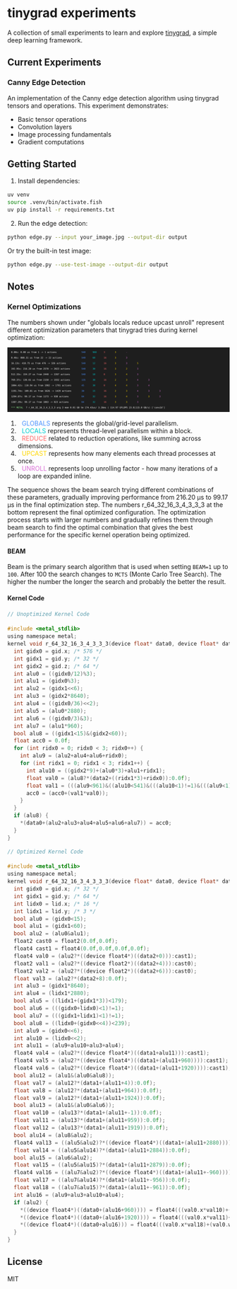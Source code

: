 # tinygrad experiments

A collection of small experiments to learn and explore [tinygrad](https://docs.tinygrad.org), a simple deep learning framework.

## Current Experiments

### Canny Edge Detection
An implementation of the Canny edge detection algorithm using tinygrad tensors and operations. This experiment demonstrates:
- Basic tensor operations
- Convolution layers
- Image processing fundamentals
- Gradient computations

## Getting Started

1. Install dependencies:
```bash
uv venv
source .venv/bin/activate.fish
uv pip install -r requirements.txt
```

2. Run the edge detection:
```bash
python edge.py --input your_image.jpg --output-dir output
```

Or try the built-in test image:
```bash
python edge.py --use-test-image --output-dir output
```

## Notes

### Kernel Optimizations

The numbers shown under "globals locals reduce upcast unroll" represent different optimization parameters that tinygrad tries during kernel optimization:

<img src="kernel_opt.svg" alt="Log Visualization">

1. <span style="color:#4F94FF; margin-left: 9px;">GLOBALS</span> represents the global/grid-level parallelism.
2. <span style="color:#00CED1; margin-left: 9px;">LOCALS</span> represents thread-level parallelism within a block.
3. <span style="color:#FF6B6B; margin-left: 9px;">REDUCE</span> related to reduction operations, like summing across dimensions.
4. <span style="color:#FFD700; margin-left: 9px;">UPCAST</span> represents how many elements each thread processes at once.
5. <span style="color:#DA70D6; margin-left: 9px;">UNROLL</span> represents loop unrolling factor - how many iterations of a loop are expanded inline.

The sequence shows the beam search trying different combinations of these parameters, gradually improving performance from 216.20 μs to 99.17 μs in the final optimization step. The numbers r_64_32_16_3_4_3_3_3 at the bottom represent the final optimized configuration.
The optimization process starts with larger numbers and gradually refines them through beam search to find the optimal combination that gives the best performance for the specific kernel operation being optimized.

#### BEAM
Beam is the primary search algorithm that is used when setting `BEAM=1` up to `100`. After 100 the search changes to `MCTS` (Monte Carlo Tree Search).
The higher the number the longer the search and probably the better the result.

#### Kernel Code

```C
// Unoptimized Kernel Code

#include <metal_stdlib>
using namespace metal;
kernel void r_64_32_16_3_4_3_3_3(device float* data0, device float* data1, device float* data2, uint3 gid [[threadgroup_position_in_grid]], uint3 lid [[thread_position_in_threadgroup]]) {
  int gidx0 = gid.x; /* 576 */
  int gidx1 = gid.y; /* 32 */
  int gidx2 = gid.z; /* 64 */
  int alu0 = ((gidx0/12)%3);
  int alu1 = (gidx0%3);
  int alu2 = (gidx1<<6);
  int alu3 = (gidx2*8640);
  int alu4 = ((gidx0/36)<<2);
  int alu5 = (alu0*2880);
  int alu6 = ((gidx0/3)&3);
  int alu7 = (alu1*960);
  bool alu8 = ((gidx1<15)&(gidx2<60));
  float acc0 = 0.0f;
  for (int ridx0 = 0; ridx0 < 3; ridx0++) {
    int alu9 = (alu2+alu4+alu6+ridx0);
    for (int ridx1 = 0; ridx1 < 3; ridx1++) {
      int alu10 = ((gidx2*9)+(alu0*3)+alu1+ridx1);
      float val0 = (alu8?*(data2+((ridx1*3)+ridx0)):0.0f);
      float val1 = (((alu9<961)&((alu10<541)&(((alu10<1)!=1)&(((alu9<1)!=1)&alu8))))?*(data1+(alu9+alu3+alu5+alu7+(ridx1*960)+-961)):0.0f);
      acc0 = (acc0+(val1*val0));
    }
  }
  if (alu8) {
    *(data0+(alu2+alu3+alu4+alu5+alu6+alu7)) = acc0;
  }
}
```

```C
// Optimized Kernel Code

#include <metal_stdlib>
using namespace metal;
kernel void r_64_32_16_3_4_3_3_3(device float* data0, device float* data1, device float* data2, uint3 gid [[threadgroup_position_in_grid]], uint3 lid [[thread_position_in_threadgroup]]) {
  int gidx0 = gid.x; /* 32 */
  int gidx1 = gid.y; /* 64 */
  int lidx0 = lid.x; /* 16 */
  int lidx1 = lid.y; /* 3 */
  bool alu0 = (gidx0<15);
  bool alu1 = (gidx1<60);
  bool alu2 = (alu0&alu1);
  float2 cast0 = float2(0.0f,0.0f);
  float4 cast1 = float4(0.0f,0.0f,0.0f,0.0f);
  float4 val0 = (alu2?*((device float4*)((data2+0))):cast1);
  float2 val1 = (alu2?*((device float2*)((data2+4))):cast0);
  float2 val2 = (alu2?*((device float2*)((data2+6))):cast0);
  float val3 = (alu2?*(data2+8):0.0f);
  int alu3 = (gidx1*8640);
  int alu4 = (lidx1*2880);
  bool alu5 = ((lidx1+(gidx1*3))<179);
  bool alu6 = (((gidx0+lidx0)<1)!=1);
  bool alu7 = (((gidx1+lidx1)<1)!=1);
  bool alu8 = ((lidx0+(gidx0<<4))<239);
  int alu9 = (gidx0<<6);
  int alu10 = (lidx0<<2);
  int alu11 = (alu9+alu10+alu3+alu4);
  float4 val4 = (alu2?*((device float4*)((data1+alu11))):cast1);
  float4 val5 = (alu2?*((device float4*)((data1+(alu11+960)))):cast1);
  float4 val6 = (alu2?*((device float4*)((data1+(alu11+1920)))):cast1);
  bool alu12 = (alu1&(alu0&alu8));
  float val7 = (alu12?*(data1+(alu11+4)):0.0f);
  float val8 = (alu12?*(data1+(alu11+964)):0.0f);
  float val9 = (alu12?*(data1+(alu11+1924)):0.0f);
  bool alu13 = (alu1&(alu0&alu6));
  float val10 = (alu13?*(data1+(alu11+-1)):0.0f);
  float val11 = (alu13?*(data1+(alu11+959)):0.0f);
  float val12 = (alu13?*(data1+(alu11+1919)):0.0f);
  bool alu14 = (alu8&alu2);
  float4 val13 = ((alu5&alu2)?*((device float4*)((data1+(alu11+2880)))):cast1);
  float val14 = ((alu5&alu14)?*(data1+(alu11+2884)):0.0f);
  bool alu15 = (alu6&alu2);
  float val15 = ((alu5&alu15)?*(data1+(alu11+2879)):0.0f);
  float4 val16 = ((alu7&alu2)?*((device float4*)((data1+(alu11+-960)))):cast1);
  float val17 = ((alu7&alu14)?*(data1+(alu11+-956)):0.0f);
  float val18 = ((alu7&alu15)?*(data1+(alu11+-961)):0.0f);
  int alu16 = (alu9+alu3+alu10+alu4);
  if (alu2) {
    *((device float4*)((data0+(alu16+960)))) = float4(((val0.x*val10)+(val0.w*val11)+(val2.x*val12)+(val4.x*val0.y)+(val1.x*val5.x)+(val6.x*val2.y)+(val4.y*val0.z)+(val1.y*val5.y)+(val6.y*val3)),((val0.x*val4.x)+(val5.x*val0.w)+(val2.x*val6.x)+(val0.y*val4.y)+(val1.x*val5.y)+(val2.y*val6.y)+(val0.z*val4.z)+(val1.y*val5.z)+(val6.z*val3)),((val0.x*val4.y)+(val5.y*val0.w)+(val2.x*val6.y)+(val0.y*val4.z)+(val1.x*val5.z)+(val2.y*val6.z)+(val0.z*val4.w)+(val1.y*val5.w)+(val6.w*val3)),((val0.x*val4.z)+(val5.z*val0.w)+(val2.x*val6.z)+(val0.y*val4.w)+(val1.x*val5.w)+(val2.y*val6.w)+(val0.z*val7)+(val1.y*val8)+(val9*val3)));
    *((device float4*)((data0+(alu16+1920)))) = float4(((val0.x*val11)+(val0.w*val12)+(val2.x*val15)+(val5.x*val0.y)+(val1.x*val6.x)+(val13.x*val2.y)+(val5.y*val0.z)+(val1.y*val6.y)+(val13.y*val3)),((val0.x*val5.x)+(val6.x*val0.w)+(val2.x*val13.x)+(val0.y*val5.y)+(val1.x*val6.y)+(val2.y*val13.y)+(val0.z*val5.z)+(val1.y*val6.z)+(val13.z*val3)),((val0.x*val5.y)+(val6.y*val0.w)+(val2.x*val13.y)+(val0.y*val5.z)+(val1.x*val6.z)+(val2.y*val13.z)+(val0.z*val5.w)+(val1.y*val6.w)+(val13.w*val3)),((val0.x*val5.z)+(val6.z*val0.w)+(val2.x*val13.z)+(val0.y*val5.w)+(val1.x*val6.w)+(val2.y*val13.w)+(val0.z*val8)+(val1.y*val9)+(val14*val3)));
    *((device float4*)((data0+alu16))) = float4(((val0.x*val18)+(val0.w*val10)+(val2.x*val11)+(val16.x*val0.y)+(val1.x*val4.x)+(val5.x*val2.y)+(val16.y*val0.z)+(val1.y*val4.y)+(val5.y*val3)),((val0.x*val16.x)+(val4.x*val0.w)+(val2.x*val5.x)+(val0.y*val16.y)+(val1.x*val4.y)+(val2.y*val5.y)+(val0.z*val16.z)+(val1.y*val4.z)+(val5.z*val3)),((val0.x*val16.y)+(val4.y*val0.w)+(val2.x*val5.y)+(val0.y*val16.z)+(val1.x*val4.z)+(val2.y*val5.z)+(val0.z*val16.w)+(val1.y*val4.w)+(val5.w*val3)),((val0.x*val16.z)+(val4.z*val0.w)+(val2.x*val5.z)+(val0.y*val16.w)+(val1.x*val4.w)+(val2.y*val5.w)+(val0.z*val17)+(val1.y*val7)+(val8*val3)));
  }
}
```

## License

MIT
